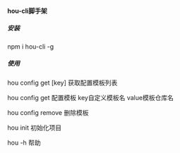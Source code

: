 #### hou-cli脚手架

##### 安装

npm i hou-cli -g

##### 使用

hou config get [key] 获取配置模板列表

hou config get <key> <value> 配置模板 key自定义模板名 value模板仓库名

hou config remove <key> 删除模板

hou init <templateName> <projectName>  初始化项目

hou -h 帮助
